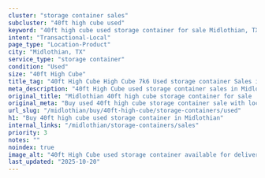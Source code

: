 ```yaml
---
cluster: "storage container sales"
subcluster: "40ft high cube used"
keyword: "40ft high cube used storage container for sale Midlothian, TX"
intent: "Transactional-Local"
page_type: "Location-Product"
city: "Midlothian, TX"
service_type: "storage container"
condition: "Used"
size: "40ft High Cube"
title_tag: "40ft High Cube High Cube 7k6 Used storage container Sales in Midlothian | LC Container"
meta_description: "40ft High Cube used storage container sales in Midlothian. High cube containers with extra height. Fast delivery, competitive pricing. Serving storage containers area. Quote ID: 606. Call (214) 524-4168 for your free quote today."
original_title: "Midlothian 40ft high cube storage container for sale | LC"
original_meta: "Buy used 40ft high cube storage container sale with local delivery in Midlothian, TX. LC Container — local Since 2003. Request a fast quote today."
url_slug: "/midlothian/buy/40ft-high-cube/storage-containers/used"
h1: "Buy 40ft high cube used storage container in Midlothian"
internal_links: "/midlothian/storage-containers/sales"
priority: 3
notes: ""
noindex: true
image_alt: "40ft High Cube used storage container available for delivery in Midlothian"
last_updated: "2025-10-20"
---
```


<!-- TODO: Add unique city/inventory copy, images, and internal links here. -->

